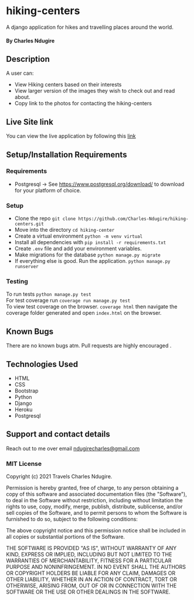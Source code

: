 # hiking-centers


A django application for hikes and travelling places around the world.

#### By **Charles Ndugire**

## Description

A user can:
* View Hiking centers based on their interests
* View larger version of the images they wish to check out and read about.
* Copy link to the photos for contacting the hiking-centers

## Live Site link

You can view the live application by following this [link](https://travelskenya.herokuapp.com/)



## Setup/Installation Requirements

### Requirements
* Postgresql -> See https://www.postgresql.org/download/ to download for your platform of choice.

### Setup
* Clone the repo `git clone https://github.com/Charles-Ndugire/hiking-centers.git`
* Move into the directory `cd hiking-center`
* Create a virtual environment `python -m venv virtual`
* Install all dependencies with `pip install -r requirements.txt`
* Create `.env` file and add your environment variables.
* Make migrations for the database `python manage.py migrate`
* If everything else is good. Run the application. `python manage.py runserver`

### Testing

To run tests `python manage.py test`\
For test coverage run `coverage run manage.py test`\
To view test coverage on the browser. `coverage html` then navigate the coverage folder generated and open `index.html` on the browser.

## Known Bugs

There are no known bugs atm. Pull requests are highly encouraged .
## Technologies Used

* HTML
* CSS
* Bootstrap
* Python
* Django
* Heroku
* Postgresql

## Support and contact details

Reach out to me over email ndugirecharles@gmail.com
### MIT License

Copyright (c) 2021 Travels Charles Ndugire.

Permission is hereby granted, free of charge, to any person obtaining a copy
of this software and associated documentation files (the "Software"), to deal
in the Software without restriction, including without limitation the rights
to use, copy, modify, merge, publish, distribute, sublicense, and/or sell
copies of the Software, and to permit persons to whom the Software is
furnished to do so, subject to the following conditions:

The above copyright notice and this permission notice shall be included in all
copies or substantial portions of the Software.

THE SOFTWARE IS PROVIDED "AS IS", WITHOUT WARRANTY OF ANY KIND, EXPRESS OR
IMPLIED, INCLUDING BUT NOT LIMITED TO THE WARRANTIES OF MERCHANTABILITY,
FITNESS FOR A PARTICULAR PURPOSE AND NONINFRINGEMENT. IN NO EVENT SHALL THE
AUTHORS OR COPYRIGHT HOLDERS BE LIABLE FOR ANY CLAIM, DAMAGES OR OTHER
LIABILITY, WHETHER IN AN ACTION OF CONTRACT, TORT OR OTHERWISE, ARISING FROM,
OUT OF OR IN CONNECTION WITH THE SOFTWARE OR THE USE OR OTHER DEALINGS IN THE
SOFTWARE.
